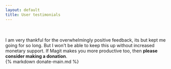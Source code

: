 ```yaml
---
layout: default
title: User testimonials
---
```


<script type="text/javascript" src="/quotes/quotes.js"></script>
<script type="text/javascript">window.onload = function(){list_quotes(); simpleCssSwitch();}</script>
<br>
<section id="quotes"></section>
<br>
<section>
  <div>
    I am very thankful for the overwhelmingly positive feedback, its
    but kept me going for so long.  But I won't be able to keep this
    up without increased monetary support.
    If Magit makes you more productive too,
    then <b>please consider making a donation</b>.
  </div>
  {% markdown donate-main.md %}
</section>
